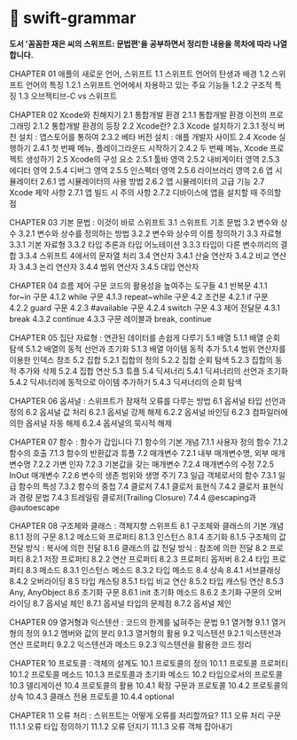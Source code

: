 # 🚀 swift-grammar
__도서 '꼼꼼한 재은 씨의 스위프트: 문법편'을 공부하면서 정리한 내용을 목차에 따라 나열합니다.__

CHAPTER 01 애플의 새로운 언어, 스위프트 
1.1 스위프트 언어의 탄생과 배경 
1.2 스위프트 언어의 특징 
1.2.1 스위프트 언어에서 차용하고 있는 주요 기능들 
1.2.2 구조적 특징 
1.3 오브젝티브-C vs 스위프트 

CHAPTER 02 Xcode와 친해지기 
2.1 통합개발 환경 
2.1.1 통합개발 환경 이전의 프로그래밍 
2.1.2 통합개발 환경의 등장
2.2 Xcode란? 
2.3 Xcode 설치하기
2.3.1 정식 버전 설치 : 앱스토어를 통하여 
2.3.2 베타 버전 설치 : 애플 개발자 사이트
2.4 Xcode 실행하기 
2.4.1 첫 번째 메뉴, 플레이그라운드 시작하기 
2.4.2 두 번째 메뉴, Xcode 프로젝트 생성하기 
2.5 Xcode의 구성 요소
2.5.1 툴바 영역
2.5.2 내비게이터 영역
2.5.3 에디터 영역
2.5.4 디버그 영역 
2.5.5 인스펙터 영역 
2.5.6 라이브러리 영역 
2.6 앱 시뮬레이터 
2.6.1 앱 시뮬레이터의 사용 방법 
2.6.2 앱 시뮬레이터의 고급 기능 
2.7 Xcode 제약 사항 
2.7.1 앱 빌드 시 주의 사항 
2.7.2 디바이스에 앱을 설치할 때 주의할 점 

CHAPTER 03 기본 문법 : 이것이 바로 스위프트 
3.1 스위프트 기초 문법 
3.2 변수와 상수 
3.2.1 변수와 상수를 정의하는 방법 
3.2.2 변수와 상수의 이름 정의하기 
3.3 자료형 
3.3.1 기본 자료형 
3.3.2 타입 추론과 타입 어노테이션 
3.3.3 타입이 다른 변수끼리의 결합 
3.3.4 스위프트 4에서의 문자열 처리 
3.4 연산자 
3.4.1 산술 연산자 
3.4.2 비교 연산자 
3.4.3 논리 연산자 
3.4.4 범위 연산자 
3.4.5 대입 연산자 

CHAPTER 04 흐름 제어 구문 코드의 활용성을 높여주는 도구들 
4.1 반복문 
4.1.1 for~in 구문
4.1.2 while 구문 
4.1.3 repeat~while 구문 
4.2 조건문 
4.2.1 if 구문 
4.2.2 guard 구문 
4.2.3 #available 구문 
4.2.4 switch 구문 
4.3 제어 전달문 
4.3.1 break 
4.3.2 continue 
4.3.3 구문 레이블과 break, continue 

CHAPTER 05 집단 자료형 : 연관된 데이터를 손쉽게 다루기 
5.1 배열 
5.1.1 배열 순회 탐색 
5.1.2 배열의 동적 선언과 초기화 
5.1.3 배열 아이템 동적 추가 
5.1.4 범위 연산자를 이용한 인덱스 참조 
5.2 집합 
5.2.1 집합의 정의 
5.2.2 집합 순회 탐색 
5.2.3 집합의 동적 추가와 삭제 
5.2.4 집합 연산 
5.3 튜플 
5.4 딕셔너리 
5.4.1 딕셔너리의 선언과 초기화 
5.4.2 딕셔너리에 동적으로 아이템 추가하기 
5.4.3 딕셔너리의 순회 탐색 

CHAPTER 06 옵셔널 : 스위프트가 잠재적 오류를 다루는 방법 
6.1 옵셔널 타입 선언과 정의 
6.2 옵셔널 값 처리 
6.2.1 옵셔널 강제 해제 
6.2.2 옵셔널 바인딩 
6.2.3 컴파일러에 의한 옵셔널 자동 해제 
6.2.4 옵셔널의 묵시적 해제 

CHAPTER 07 함수 : 함수가 갑입니다 
7.1 함수의 기본 개념 
7.1.1 사용자 정의 함수 
7.1.2 함수의 호출 
7.1.3 함수의 반환값과 튜플 
7.2 매개변수 
7.2.1 내부 매개변수명, 외부 매개변수명 
7.2.2 가변 인자 
7.2.3 기본값을 갖는 매개변수 
7.2.4 매개변수의 수정 
7.2.5 InOut 매개변수 
7.2.6 변수의 생존 범위와 생명 주기 
7.3 일급 객체로서의 함수 
7.3.1 일급 함수의 특성 
7.3.2 함수의 중첩 
7.4 클로저 
7.4.1 클로저 표현식 
7.4.2 클로저 표현식과 경량 문법 
7.4.3 트레일링 클로저(Trailing Closure) 
7.4.4 @escaping과 @autoescape 

CHAPTER 08 구조체와 클래스 : 객체지향 스위프트 
8.1 구조체와 클래스의 기본 개념
8.1.1 정의 구문
8.1.2 메소드와 프로퍼티
8.1.3 인스턴스 
8.1.4 초기화 
8.1.5 구조체의 값 전달 방식 : 복사에 의한 전달 
8.1.6 클래스의 값 전달 방식 : 참조에 의한 전달 
8.2 프로퍼티 
8.2.1 저장 프로퍼티 
8.2.2 연산 프로퍼티 
8.2.3 프로퍼티 옵저버 
8.2.4 타입 프로퍼티 
8.3 메소드 
8.3.1 인스턴스 메소드 
8.3.2 타입 메소드 
8.4 상속 
8.4.1 서브클래싱 
8.4.2 오버라이딩 
8.5 타입 캐스팅 
8.5.1 타입 비교 연산
8.5.2 타입 캐스팅 연산
8.5.3 Any, AnyObject 
8.6 초기화 구문
8.6.1 init 초기화 메소드
8.6.2 초기화 구문의 오버라이딩
8.7 옵셔널 체인 
8.7.1 옵셔널 타입의 문제점
8.7.2 옵셔널 체인 

CHAPTER 09 열거형과 익스텐션 : 코드의 한계를 넓혀주는 문법
9.1 열거형 
9.1.1 열거형의 정의
9.1.2 멤버와 값의 분리 
9.1.3 열거형의 활용 
9.2 익스텐션 
9.2.1 익스텐션과 연산 프로퍼티 
9.2.2 익스텐션과 메소드 
9.2.3 익스텐션을 활용한 코드 정리 

CHAPTER 10 프로토콜 : 객체의 설계도
10.1 프로토콜의 정의 
10.1.1 프로토콜 프로퍼티
10.1.2 프로토콜 메소드 
10.1.3 프로토콜과 초기화 메소드 
10.2 타입으로서의 프로토콜 
10.3 델리게이션 
10.4 프로토콜의 활용
10.4.1 확장 구문과 프로토콜
10.4.2 프로토콜의 상속
10.4.3 클래스 전용 프로토콜
10.4.4 optional 

CHAPTER 11 오류 처리 : 스위프트는 어떻게 오류를 처리할까요? 
11.1 오류 처리 구문 
11.1.1 오류 타입 정의하기
11.1.2 오류 던지기 
11.1.3 오류 객체 잡아내기
